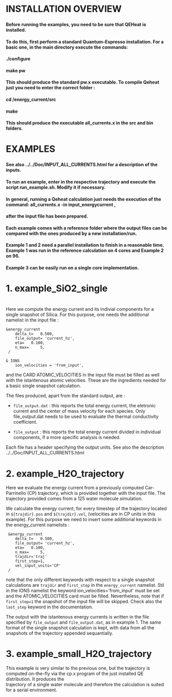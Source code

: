###
# INSTALLATION OVERVIEW
###
#### Before running the examples, you need to be sure that QEHeat is installed.
#### To do this, first perform a standard Quantum-Espresso installation. For a basic one, in the main directory execute the commands:
#### ./configure
#### make pw 
#### This should produce the standard pw.x executable. To compile Qeheat just you need to enter the correct folder :
#### cd /energy_current/src
#### make
#### This should produce the executable all_currents.x in the src and bin folders.
###

# EXAMPLES
### 
#### See also ../../Doc/INPUT_ALL_CURRENTS.html for a description of the inputs.
#### To run an example, enter in the respective trajectory and execute the script run_example.sh. Modify it if necessary.
#### In general, running a Qeheat calculation just needs the execution of the command: all_currents.x -in input_energycurrent , 
#### after the input file has been prepared.
####
#### Each example comes with a reference folder where the output files can be compared with the ones produced by a new installation/run.
####
#### Example 1 and 2 need a parallel installation to finish in a reasonable time. Example 1 was run in the reference calculation on 4 cores and Example 2 on 96.
#### Example 3 can be easily run on a single core implementation.



# 
# 1. example_SiO2_single  
# 



Here we compute the energy current and its indivial components for a single snapshot of Silica. 
For this purpose, one needs the additional namelist in the input file :

```
&energy_current
    delta_t=   0.500,
    file_output= 'current_hz',
    eta=   0.100,
    n_max=     5,
 /

& IONS
    ion_velocities = 'from_input',
```

and the CARD ATOMIC_VELOCITIES in the input file must be filled as well with the istantenous atomic velocities.
These are the ingredients needed for a basic single snapshot calculation.
 
The files produced, apart from the standard output, are :

- `file_output.dat` : this reports the total energy current, the eletronic current and the center of mass velocity for each species.
Only file_output.dat needs to be used to evaluate the thermal conductivity coefficient.

- `file_output` : this reports the total energy current divided in individual components, if a more specific analysis is needed.

Each file has a header specifying the output units. See also the description ../../Doc/INPUT_ALL_CURRENTS.html 



# 2. example_H2O_trajectory



Here we evaluate the energy current from a previously computed Car-Parrinello (CP) trajectory, which is provided together with the input file. The trajectory provided 
comes from a 125 water molecule simulation.

We calculate the energy current, for every timestep of the trajectory located in  `${trajdir}.pos` and `${trajdir}.vel`, (velocities are in CP units in this example). 
For this purpose we need to insert some additional keywords in the energy_current namelists :

```
 &energy_current
    delta_t=   0.500,
    file_output= 'current_hz',
    eta=   0.100,
    n_max=     5,
    trajdir='traj'
    first_step=1,
    vel_input_units='CP'
 /
```

note that the only different keywords with respect to a single snapshot calculations are `trajdir` and `first_step` in the `energy_current` namelist. Stil in the IONS namelist 
the keyword ion_velocities='from_input' must be set and the ATOMIC_VELOCITIES card must be filled. Nevertheless, note that if `first_step=1` the snapshot of the input file will be skipped.
Check also the `last_step` keyword in the documentation.

The output with the istantenous energy currents is written in the file specified by `file_output` and `file_output.dat`, as in example 1. 
The same format of the single snapshot calculation is kept, with data from all the snapshots of the trajectory appended sequantially.



# 3. example_small_H2O_trajectory



This example is very similar to the previous one, but the trajectory is computed on-the-fly via the cp.x program of the just installed QE distribution. It produces the  
trajectory of a single water molecule and therefore the calculation is suited for a serial environment.




